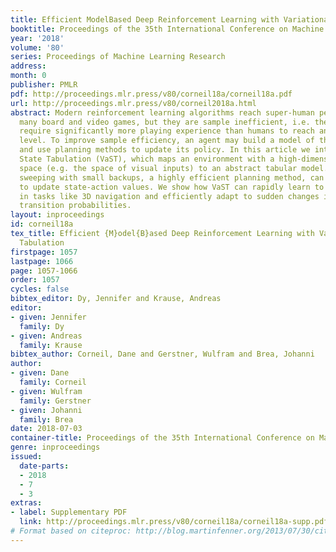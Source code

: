 ```yaml
---
title: Efficient ModelBased Deep Reinforcement Learning with Variational State Tabulation
booktitle: Proceedings of the 35th International Conference on Machine Learning
year: '2018'
volume: '80'
series: Proceedings of Machine Learning Research
address: 
month: 0
publisher: PMLR
pdf: http://proceedings.mlr.press/v80/corneil18a/corneil18a.pdf
url: http://proceedings.mlr.press/v80/corneil2018a.html
abstract: Modern reinforcement learning algorithms reach super-human performance on
  many board and video games, but they are sample inefficient, i.e. they typically
  require significantly more playing experience than humans to reach an equal performance
  level. To improve sample efficiency, an agent may build a model of the environment
  and use planning methods to update its policy. In this article we introduce Variational
  State Tabulation (VaST), which maps an environment with a high-dimensional state
  space (e.g. the space of visual inputs) to an abstract tabular model. Prioritized
  sweeping with small backups, a highly efficient planning method, can then be used
  to update state-action values. We show how VaST can rapidly learn to maximize reward
  in tasks like 3D navigation and efficiently adapt to sudden changes in rewards or
  transition probabilities.
layout: inproceedings
id: corneil18a
tex_title: Efficient {M}odel{B}ased Deep Reinforcement Learning with Variational State
  Tabulation
firstpage: 1057
lastpage: 1066
page: 1057-1066
order: 1057
cycles: false
bibtex_editor: Dy, Jennifer and Krause, Andreas
editor:
- given: Jennifer
  family: Dy
- given: Andreas
  family: Krause
bibtex_author: Corneil, Dane and Gerstner, Wulfram and Brea, Johanni
author:
- given: Dane
  family: Corneil
- given: Wulfram
  family: Gerstner
- given: Johanni
  family: Brea
date: 2018-07-03
container-title: Proceedings of the 35th International Conference on Machine Learning
genre: inproceedings
issued:
  date-parts:
  - 2018
  - 7
  - 3
extras:
- label: Supplementary PDF
  link: http://proceedings.mlr.press/v80/corneil18a/corneil18a-supp.pdf
# Format based on citeproc: http://blog.martinfenner.org/2013/07/30/citeproc-yaml-for-bibliographies/
---
```

